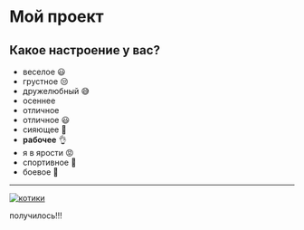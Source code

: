 # Мой проект

## Какое настроение у вас?
* веселое :smiley:
* грустное :unamused:
* дружелюбный :sweat_smile:
* осеннее
* отличное 
* отличное :smiley:
* сияющее :star2:
* **рабочее** :ok_hand:
* я в ярости :rage:
* спортивное :runner:
* боевое :facepunch:
---

[![котики](https://proprikol.ru/wp-content/uploads/2020/08/krasivye-kartinki-kotikov-50.jpg)](https://yandex.ru/video/preview/15802919666278063496)

получилось!!!

